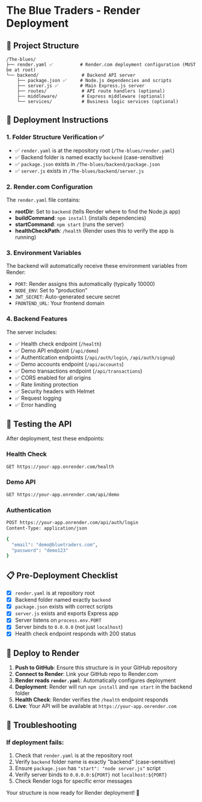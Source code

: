 # The Blue Traders - Render Deployment

## 📁 Project Structure

```
/The-blues/
├── render.yaml ✅          # Render.com deployment configuration (MUST be at root)
└── backend/                # Backend API server
    ├── package.json ✅     # Node.js dependencies and scripts
    ├── server.js ✅        # Main Express.js server
    ├── routes/             # API route handlers (optional)
    ├── middleware/         # Express middleware (optional)
    └── services/           # Business logic services (optional)
```

## 🚀 Deployment Instructions

### 1. Folder Structure Verification ✅
- ✅ `render.yaml` is at the repository root (`/The-blues/render.yaml`)
- ✅ Backend folder is named exactly `backend` (case-sensitive)
- ✅ `package.json` exists in `/The-blues/backend/package.json`
- ✅ `server.js` exists in `/The-blues/backend/server.js`

### 2. Render.com Configuration
The `render.yaml` file contains:
- **rootDir**: Set to `backend` (tells Render where to find the Node.js app)
- **buildCommand**: `npm install` (installs dependencies)
- **startCommand**: `npm start` (runs the server)
- **healthCheckPath**: `/health` (Render uses this to verify the app is running)

### 3. Environment Variables
The backend will automatically receive these environment variables from Render:
- `PORT`: Render assigns this automatically (typically 10000)
- `NODE_ENV`: Set to "production"
- `JWT_SECRET`: Auto-generated secure secret
- `FRONTEND_URL`: Your frontend domain

### 4. Backend Features
The server includes:
- ✅ Health check endpoint (`/health`)
- ✅ Demo API endpoint (`/api/demo`)
- ✅ Authentication endpoints (`/api/auth/login`, `/api/auth/signup`)
- ✅ Demo accounts endpoint (`/api/accounts`)
- ✅ Demo transactions endpoint (`/api/transactions`)
- ✅ CORS enabled for all origins
- ✅ Rate limiting protection
- ✅ Security headers with Helmet
- ✅ Request logging
- ✅ Error handling

## 🧪 Testing the API

After deployment, test these endpoints:

### Health Check
```bash
GET https://your-app.onrender.com/health
```

### Demo API
```bash
GET https://your-app.onrender.com/api/demo
```

### Authentication
```bash
POST https://your-app.onrender.com/api/auth/login
Content-Type: application/json

{
  "email": "demo@bluetraders.com",
  "password": "demo123"
}
```

## 📋 Pre-Deployment Checklist

- [x] `render.yaml` is at repository root
- [x] Backend folder named exactly `backend`
- [x] `package.json` exists with correct scripts
- [x] `server.js` exists and exports Express app
- [x] Server listens on `process.env.PORT`
- [x] Server binds to `0.0.0.0` (not just `localhost`)
- [x] Health check endpoint responds with 200 status

## 🎯 Deploy to Render

1. **Push to GitHub**: Ensure this structure is in your GitHub repository
2. **Connect to Render**: Link your GitHub repo to Render.com
3. **Render reads `render.yaml`**: Automatically configures deployment
4. **Deployment**: Render will run `npm install` and `npm start` in the backend folder
5. **Health Check**: Render verifies the `/health` endpoint responds
6. **Live**: Your API will be available at `https://your-app.onrender.com`

## 🔧 Troubleshooting

### If deployment fails:
1. Check that `render.yaml` is at the repository root
2. Verify `backend` folder name is exactly "backend" (case-sensitive)
3. Ensure `package.json` has `"start": "node server.js"` script
4. Verify server binds to `0.0.0.0:${PORT}` not `localhost:${PORT}`
5. Check Render logs for specific error messages

Your structure is now ready for Render deployment! 🚀
